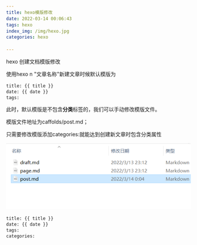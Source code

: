 ```yaml
---
title: hexo模版修改
date: 2022-03-14 00:06:43
tags: hexo
index_img: /img/hexo.jpg
categories: hexo

---
```


hexo 创建文档模版修改

<!-- more -->



使用hexo n "文章名称"新建文章时候默认模版为

```SHELL
title: {{ title }}
date: {{ date }}
tags:
```

此时，默认模版是不包含**分类**标签的，我们可以手动修改模版文件。

模版文件地址为caffolds/post.md；

只需要修改模版添加categories:就能达到创建新文章时包含分类属性

![image-20220314001956592](hexo模版修改/image-20220314001956592.png)


```shell
title: {{ title }}
date: {{ date }}
tags:
categories:
```








